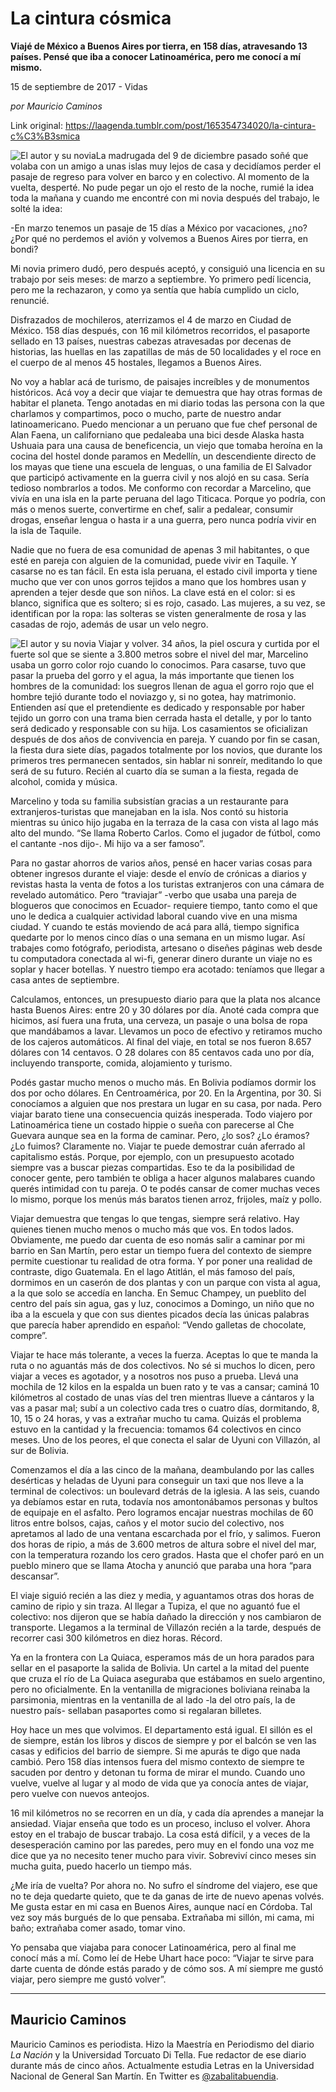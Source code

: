 # La cintura cósmica

**Viajé de México a Buenos Aires por tierra, en 158 días, atravesando 13 países. Pensé que iba a conocer Latinoamérica, pero me conocí a mí mismo.**

15 de septiembre de 2017 - Vidas

_por Mauricio Caminos_

Link original: https://laagenda.tumblr.com/post/165354734020/la-cintura-c%C3%B3smica

![El autor y su novia](https://64.media.tumblr.com/48cf871cc5d3b289ba5aefa115c16590/tumblr_inline_pk08nuHzrN1t6q87u_500.jpg)La madrugada del 9 de diciembre pasado soñé que volaba con un amigo a unas islas muy lejos de casa y decidíamos perder el pasaje de regreso para volver en barco y en colectivo. Al momento de la vuelta, desperté. No pude pegar un ojo el resto de la noche, rumié la idea toda la mañana y cuando me encontré con mi novia después del trabajo, le solté la idea:

-En marzo tenemos un pasaje de 15 días a México por vacaciones, ¿no? ¿Por qué no perdemos el avión y volvemos a Buenos Aires por tierra, en bondi?

Mi novia primero dudó, pero después aceptó, y consiguió una licencia en su trabajo por seis meses: de marzo a septiembre. Yo primero pedí licencia, pero me la rechazaron, y como ya sentía que había cumplido un ciclo, renuncié.

Disfrazados de mochileros, aterrizamos el 4 de marzo en Ciudad de México. 158 días después, con 16 mil kilómetros recorridos, el pasaporte sellado en 13 países, nuestras cabezas atravesadas por decenas de historias, las huellas en las zapatillas de más de 50 localidades y el roce en el cuerpo de al menos 45 hostales, llegamos a Buenos Aires.

No voy a hablar acá de turismo, de paisajes increíbles y de monumentos históricos. Acá voy a decir que viajar te demuestra que hay otras formas de habitar el planeta. Tengo anotadas en mi diario todas las persona con la que charlamos y compartimos, poco o mucho, parte de nuestro andar latinoamericano. Puedo mencionar a un peruano que fue chef personal de Alan Faena, un californiano que pedaleaba una bici desde Alaska hasta Ushuaia para una causa de beneficencia, un viejo que tomaba heroína en la cocina del hostel donde paramos en Medellín, un descendiente directo de los mayas que tiene una escuela de lenguas, o una familia de El Salvador que participó activamente en la guerra civil y nos alojó en su casa. Sería tedioso nombrarlos a todos. Me conformo con recordar a Marcelino, que vivía en una isla en la parte peruana del lago Titicaca. Porque yo podría, con más o menos suerte, convertirme en chef, salir a pedalear, consumir drogas, enseñar lengua o hasta ir a una guerra, pero nunca podría vivir en la isla de Taquile.

Nadie que no fuera de esa comunidad de apenas 3 mil habitantes, o que esté en pareja con alguien de la comunidad, puede vivir en Taquile. Y casarse no es tan fácil. En esta isla peruana, el estado civil importa y tiene mucho que ver con unos gorros tejidos a mano que los hombres usan y aprenden a tejer desde que son niños. La clave está en el color: si es blanco, significa que es soltero; si es rojo, casado. Las mujeres, a su vez, se identifican por la ropa: las solteras se visten generalmente de rosa y las casadas de rojo, además de usar un velo negro. 

![El autor y su novia](https://64.media.tumblr.com/48cf871cc5d3b289ba5aefa115c16590/tumblr_inline_pk08nuHzrN1t6q87u_500.jpg) Viajar y volver. 34 años, la piel oscura y curtida por el fuerte sol que se siente a 3.800 metros sobre el nivel del mar, Marcelino usaba un gorro color rojo cuando lo conocimos. Para casarse, tuvo que pasar la prueba del gorro y el agua, la más importante que tienen los hombres de la comunidad: los suegros llenan de agua el gorro rojo que el hombre tejió durante todo el noviazgo y, si no gotea, hay matrimonio. Entienden así que el pretendiente es dedicado y responsable por haber tejido un gorro con una trama bien cerrada hasta el detalle, y por lo tanto será dedicado y responsable con su hija. Los casamientos se oficializan después de dos años de convivencia en pareja. Y cuando por fin se casan, la fiesta dura siete días, pagados totalmente por los novios, que durante los primeros tres permanecen sentados, sin hablar ni sonreír, meditando lo que será de su futuro. Recién al cuarto día se suman a la fiesta, regada de alcohol, comida y música.

Marcelino y toda su familia subsistían gracias a un restaurante para extranjeros-turistas que manejaban en la isla. Nos contó su historia mientras su único hijo jugaba en la terraza de la casa con vista al lago más alto del mundo. “Se llama Roberto Carlos. Como el jugador de fútbol, como el cantante -nos dijo-. Mi hijo va a ser famoso”.

Para no gastar ahorros de varios años, pensé en hacer varias cosas para obtener ingresos durante el viaje: desde el envío de crónicas a diarios y revistas hasta la venta de fotos a los turistas extranjeros con una cámara de revelado automático. Pero “traviajar” -verbo que usaba una pareja de blogueros que conocimos en Ecuador- requiere tiempo, tanto como el que uno le dedica a cualquier actividad laboral cuando vive en una misma ciudad. Y cuando te estás moviendo de acá para allá, tiempo significa quedarte por lo menos cinco días o una semana en un mismo lugar. Así trabajes como fotógrafo, periodista, artesano o diseñes páginas web desde tu computadora conectada al wi-fi, generar dinero durante un viaje no es soplar y hacer botellas. Y nuestro tiempo era acotado: teníamos que llegar a casa antes de septiembre.

Calculamos, entonces, un presupuesto diario para que la plata nos alcance hasta Buenos Aires: entre 20 y 30 dólares por día. Anoté cada compra que hicimos, así fuera una fruta, una cerveza, un pasaje o una bolsa de ropa que mandábamos a lavar. Llevamos un poco de efectivo y retiramos mucho de los cajeros automáticos. Al final del viaje, en total se nos fueron 8.657 dólares con 14 centavos. O 28 dolares con 85 centavos cada uno por día, incluyendo transporte, comida, alojamiento y turismo. 

Podés gastar mucho menos o mucho más. En Bolivia podíamos dormir los dos por ocho dólares. En Centroamérica, por 20. En la Argentina, por 30. Si conocíamos a alguien que nos prestara un lugar en su casa, por nada. Pero viajar barato tiene una consecuencia quizás inesperada. Todo viajero por Latinoamérica tiene un costado hippie o sueña con parecerse al Che Guevara aunque sea en la forma de caminar. Pero, ¿lo sos? ¿Lo éramos? ¿Lo fuimos? Claramente no. Viajar te puede demostrar cuán aferrado al capitalismo estás. Porque, por ejemplo, con un presupuesto acotado siempre vas a buscar piezas compartidas. Eso te da la posibilidad de conocer gente, pero también te obliga a hacer algunos malabares cuando querés intimidad con tu pareja. O te podés cansar de comer muchas veces lo mismo, porque los menús más baratos tienen arroz, frijoles, maíz y pollo.

Viajar demuestra que tengas lo que tengas, siempre será relativo. Hay quienes tienen mucho menos o mucho más que vos. En todos lados. Obviamente, me puedo dar cuenta de eso nomás salir a caminar por mi barrio en San Martín, pero estar un tiempo fuera del contexto de siempre permite cuestionar tu realidad de otra forma. Y por poner una realidad de contraste, digo Guatemala. En el lago Atitlán, el más famoso del país, dormimos en un caserón de dos plantas y con un parque con vista al agua, a la que solo se accedía en lancha. En Semuc Champey, un pueblito del centro del país sin agua, gas y luz, conocimos a Domingo, un niño que no iba a la escuela y que con sus dientes picados decía las únicas palabras que parecía haber aprendido en español: “Vendo galletas de chocolate, compre”.

Viajar te hace más tolerante, a veces la fuerza. Aceptas lo que te manda la ruta o no aguantás más de dos colectivos. No sé si muchos lo dicen, pero viajar a veces es agotador, y a nosotros nos puso a prueba. Llevá una mochila de 12 kilos en la espalda un buen rato y te vas a cansar; caminá 10 kilómetros al costado de unas vías del tren mientras llueve a cántaros y la vas a pasar mal; subí a un colectivo cada tres o cuatro días, dormitando, 8, 10, 15 o 24 horas, y vas a extrañar mucho tu cama. Quizás el problema estuvo en la cantidad y la frecuencia: tomamos 64 colectivos en cinco meses. Uno de los peores, el que conecta el salar de Uyuni con Villazón, al sur de Bolivia. 

Comenzamos el día a las cinco de la mañana, deambulando por las calles desérticas y heladas de Uyuni para conseguir un taxi que nos lleve a la terminal de colectivos: un boulevard detrás de la iglesia. A las seis, cuando ya debíamos estar en ruta, todavía nos amontonábamos personas y bultos de equipaje en el asfalto. Pero logramos encajar nuestras mochilas de 60 litros entre bolsos, cajas, caños y el motor sucio del colectivo, nos apretamos al lado de una ventana escarchada por el frío, y salimos. Fueron dos horas de ripio, a más de 3.600 metros de altura sobre el nivel del mar, con la temperatura rozando los cero grados. Hasta que el chofer paró en un pueblo minero que se llama Atocha y anunció que paraba una hora “para descansar”.

El viaje siguió recién a las diez y media, y aguantamos otras dos horas de camino de ripio y sin traza. Al llegar a Tupiza, el que no aguantó fue el colectivo: nos dijeron que se había dañado la dirección y nos cambiaron de transporte. Llegamos a la terminal de Villazón recién a la tarde, después de recorrer casi 300 kilómetros en diez horas. Récord. 

Ya en la frontera con La Quiaca, esperamos más de un hora parados para sellar en el pasaporte la salida de Bolivia. Un cartel a la mitad del puente que cruza el río de La Quiaca aseguraba que estábamos en suelo argentino, pero no oficialmente. En la ventanilla de migraciones boliviana reinaba la parsimonia, mientras en la ventanilla de al lado -la del otro país, la de nuestro país- sellaban pasaportes como si regalaran billetes.

Hoy hace un mes que volvimos. El departamento está igual. El sillón es el de siempre, están los libros y discos de siempre y por el balcón se ven las casas y edificios del barrio de siempre. Si me apurás te digo que nada cambió. Pero 158 días intensos fuera del mismo contexto de siempre te sacuden por dentro y detonan tu forma de mirar el mundo. Cuando uno vuelve, vuelve al lugar y al modo de vida que ya conocía antes de viajar, pero vuelve con nuevos anteojos.

16 mil kilómetros no se recorren en un día, y cada día aprendes a manejar la ansiedad. Viajar enseña que todo es un proceso, incluso el volver. Ahora estoy en el trabajo de buscar trabajo. La cosa está difícil, y a veces de la desesperación camino por las paredes, pero muy en el fondo una voz me dice que ya no necesito tener mucho para vivir. Sobreviví cinco meses sin mucha guita, puedo hacerlo un tiempo más. 

¿Me iría de vuelta? Por ahora no. No sufro el síndrome del viajero, ese que no te deja quedarte quieto, que te da ganas de irte de nuevo apenas volvés. Me gusta estar en mi casa en Buenos Aires, aunque nací en Córdoba. Tal vez soy más burgués de lo que pensaba. Extrañaba mi sillón, mi cama, mi baño; extrañaba comer asado, tomar vino. 

Yo pensaba que viajaba para conocer Latinoamérica, pero al final me conocí más a mí. Como leí de Hebe Uhart hace poco: “Viajar te sirve para darte cuenta de dónde estás parado y de cómo sos. A mí siempre me gustó viajar, pero siempre me gustó volver”. 

  




---

 Mauricio Caminos
-----------------

 Mauricio Caminos es periodista. Hizo la Maestría en Periodismo del diario *La Nación* y la Universidad Torcuato Di Tella. Fue redactor de ese diario durante más de cinco años. Actualmente estudia Letras en la Universidad Nacional de General San Martín. En Twitter es [@zabalitabuendia](https://twitter.com/zabalitabuendia).

